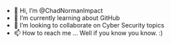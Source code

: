 - 👋 Hi, I’m @ChadNormanImpact
- 🌱 I’m currently learning about GitHub
- 💞️ I’m looking to collaborate on Cyber Security topics
- 📫 How to reach me ... Well if you know you know. :) 

<!---
ChadNormanImpact/ChadNormanImpact is a ✨ special ✨ repository because its `README.md` (this file) appears on your GitHub profile.
You can click the Preview link to take a look at your changes.
--->
